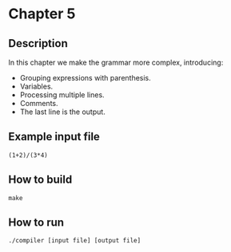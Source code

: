 # Chapter 5

## Description

In this chapter we make the grammar more complex, introducing:
* Grouping expressions with parenthesis.
* Variables.
* Processing multiple lines.
* Comments.
* The last line is the output. 

## Example input file

    (1+2)/(3*4)

## How to build

    make

## How to run

    ./compiler [input file] [output file]
